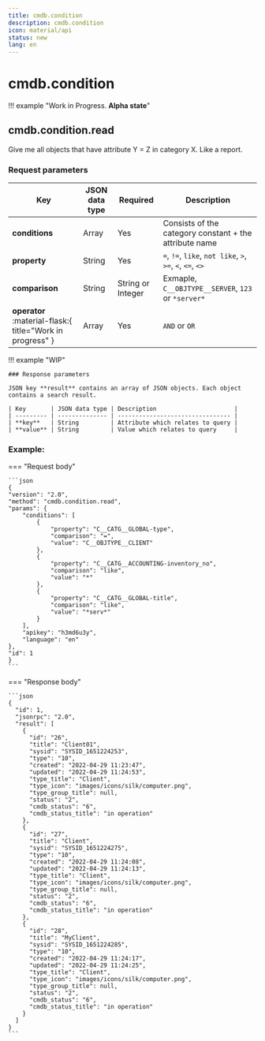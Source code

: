 ```yaml
---
title: cmdb.condition
description: cmdb.condition
icon: material/api
status: new
lang: en
---
```


# cmdb.condition

!!! example "Work in Progress. **Alpha state**"

## cmdb.condition.read

Give me all objects that have attribute Y = Z in category X. Like a report.

### Request parameters

| Key                                                       | JSON data type | Required          | Description                                               |
| --------------------------------------------------------- | -------------- | ----------------- | --------------------------------------------------------- |
| **conditions**                                            | Array          | Yes               | Consists of the category constant + the attribute name    |
| **property**                                              | String         | Yes               | `=`, `!=`, `like`, `not like`, `>`, `>=`, `<`, `<=`, `<>` |
| **comparison**                                            | String         | String or Integer | Exmaple, `C__OBJTYPE__SERVER`, `123` or `*server*`        |
| **operator** :material-flask:{ title="Work in progress" } | Array          | Yes               | `AND` or `OR`                                             |

!!! example "WIP"

    ### Response parameters

    JSON key **result** contains an array of JSON objects. Each object contains a search result.

    | Key       | JSON data type | Description                      |
    | --------- | -------------- | -------------------------------- |
    | **key**   | String         | Attribute which relates to query |
    | **value** | String         | Value which relates to query     |

### Example:

=== "Request body"

    ```json
    {
    "version": "2.0",
    "method": "cmdb.condition.read",
    "params": {
        "conditions": [
            {
                "property": "C__CATG__GLOBAL-type",
                "comparison": "=",
                "value": "C__OBJTYPE__CLIENT"
            },
            {
                "property": "C__CATG__ACCOUNTING-inventory_no",
                "comparison": "like",
                "value": "*"
            },
            {
                "property": "C__CATG__GLOBAL-title",
                "comparison": "like",
                "value": "*serv*"
            }
        ],
        "apikey": "h3md6u3y",
        "language": "en"
    },
    "id": 1
    }
    ```

=== "Response body"

    ```json
    {
      "id": 1,
      "jsonrpc": "2.0",
      "result": [
        {
          "id": "26",
          "title": "Client01",
          "sysid": "SYSID_1651224253",
          "type": "10",
          "created": "2022-04-29 11:23:47",
          "updated": "2022-04-29 11:24:53",
          "type_title": "Client",
          "type_icon": "images/icons/silk/computer.png",
          "type_group_title": null,
          "status": "2",
          "cmdb_status": "6",
          "cmdb_status_title": "in operation"
        },
        {
          "id": "27",
          "title": "Client",
          "sysid": "SYSID_1651224275",
          "type": "10",
          "created": "2022-04-29 11:24:08",
          "updated": "2022-04-29 11:24:13",
          "type_title": "Client",
          "type_icon": "images/icons/silk/computer.png",
          "type_group_title": null,
          "status": "2",
          "cmdb_status": "6",
          "cmdb_status_title": "in operation"
        },
        {
          "id": "28",
          "title": "MyClient",
          "sysid": "SYSID_1651224285",
          "type": "10",
          "created": "2022-04-29 11:24:17",
          "updated": "2022-04-29 11:24:25",
          "type_title": "Client",
          "type_icon": "images/icons/silk/computer.png",
          "type_group_title": null,
          "status": "2",
          "cmdb_status": "6",
          "cmdb_status_title": "in operation"
        }
      ]
    }
    ```
